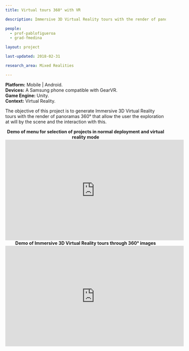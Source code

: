 ```yaml
---
title: Virtual tours 360° with VR

description: Immersive 3D Virtual Reality tours with the render of panoramas 360°.

people:
  - prof-pablofigueroa
  - grad-fmedina

layout: project

last-updated: 2018-02-31

research_area: Mixed Realities

---
```

<b>Platform:</b> Mobile | Android. </br>
<b>Devices:</b> A Samsung phone compatible with GearVR. </br>
<b>Game Engine:</b> Unity. </br>
<b>Context:</b> Virtual Reality.

The objective of this project is to generate Immersive 3D Virtual Reality tours with the render of panoramas 360° that allow the user the exploration at will by the scene and the interaction with this.
<center>
<b> Demo of menu for selection of projects in normal deployment and virtual reality mode </b>
<iframe width="560" height="315" src="https://www.youtube.com/embed/T9FF7vvoRd0" frameborder="0" allow="autoplay; encrypted-media" allowfullscreen></iframe>
</br>
<b> Demo of Immersive 3D Virtual Reality tours through 360° images </b>
<iframe width="560" height="315" src="https://www.youtube.com/embed/kzu0K1KiJD4" frameborder="0" allow="autoplay; encrypted-media" allowfullscreen></iframe>
</center>
